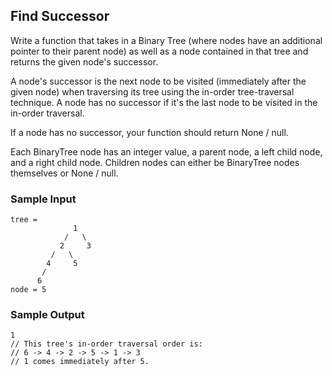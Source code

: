 
## Find Successor

Write a function that takes in a Binary Tree (where nodes have an additional
pointer to their parent node) as well as a node contained in that tree and
returns the given node's successor.

A node's successor is the next node to be visited (immediately after the given
node) when traversing its tree using the in-order tree-traversal technique. A
node has no successor if it's the last node to be visited in the in-order
traversal.

If a node has no successor, your function should return None /
null.

Each BinaryTree node has an integer value, a
parent node, a left child node, and a
right child node. Children nodes can either be
BinaryTree nodes themselves or None /
null.

### Sample Input
```
tree = 
              1
            /   \
           2     3
         /   \ 
        4     5
       /       
      6  
node = 5
```

### Sample Output
```
1
// This tree's in-order traversal order is:
// 6 -> 4 -> 2 -> 5 -> 1 -> 3 
// 1 comes immediately after 5.
```
